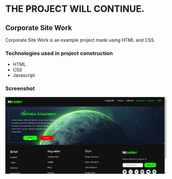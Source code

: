 <h1>THE PROJECT WILL CONTINUE.</h1>

<h2>Corporate Site Work</h2>

Corporate Site Work is an example project made using HTML and CSS.

<h3>Technologies used in project construction</h3>

- HTML
- CSS
- Javascript

<h3>Screenshot</h3>

![](video.gif)

